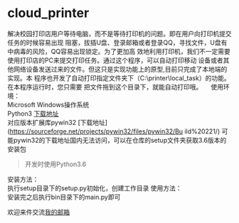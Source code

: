 ﻿# cloud_printer
解决校园打印店用户等待电脑，而不是等待打印机的问题。即在用户向打印机提交任务的时候容易出现
阻塞，拔插U盘、登录邮箱或者登录QQ，寻找文件，U盘有中病毒的风险，QQ容易出现锁定。为了更加高
效地利用打印机，我们不一定需要使用打印店的PC来提交打印任务。通过这个程序，可以自动打印移动
设备或者其他网络设备发送过来的文件。但这只是实现功能上的原型,目前只完成了本地端的实现。本
程序也开发了自动打印指定文件夹下（C:\printer\local_task）的功能。在本程序运行时，您只需要
把文件拖到这个目录下，就能自动打印哦。    
使用环境：    
Microsoft Windows操作系统    
Python3 [下载地址](https://www.python.org/)    
对应版本扩展库pywin32 [下载地址](https://sourceforge.net/projects/pywin32/files/pywin32/Bu
ild%20221/)
可能pywin32的下载地址国内无法访问，可以在仓库的setup文件夹获取3.6版本的安装包
> 开发时使用Python3.6    

安装方法：    
执行setup目录下的setup.py初始化，创建工作目录
使用方法：    
安装完之后执行bin目录下的main.py即可    

欢迎来件交流[我的邮箱](mailto:ziqiang_xu@yeah.net)
